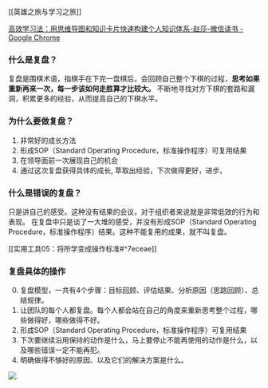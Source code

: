 [[英雄之旅与学习之旅]]

[高效学习法：用思维导图和知识卡片快速构建个人知识体系-赵莎-微信读书 - Google Chrome](https://weread.qq.com/web/reader/993326f0723fba48993e460k9bf32f301f9bf31c7ff0a60)

### 什么是复盘？
复盘是围棋术语，指棋手在下完一盘棋后，会回顾自己整个下棋的过程，**思考如果重新再来一次，每一步该如何走胜算才比较大。**
不断地寻找对方下棋的套路和漏洞，积累更多的经验，从而提高自己的下棋水平。

### 为什么要做复盘？
1. 非常好的成长方法
2. 形成SOP（Standard Operating Procedure，标准操作程序）可复用结果
3. 在领导面前一次展现自己的机会
4. 通过这次复盘获得具体的成长, 萃取出经验，下次做得更好，进步。

### 什么是错误的复盘？
只是讲自己的感受。这种没有结果的会议，对于组织者来说就是非常低效的行为和表现。
在复盘中只是谈了一大堆的感受，并没有形成SOP（Standard Operating Procedure，标准操作程序）结果。这种不能复用的成果，就不叫复盘。

[[实用工具05：将所学变成操作标准#^7eceae]]

### 复盘具体的操作
0. 复盘模型，一共有4个步骤：目标回顾、评估结果、分析原因（思路回顾）、总结规律。
1. 让团队的每个人都复盘。每个人都会站在自己的角度来重新思考整个过程，哪些做得好，哪些做得不好。
2. 形成SOP（Standard Operating Procedure，标准操作程序）可复用结果
3. 下次要继续沿用保持的动作是什么，马上要停止不能再使用的动作是什么，以及哪些错误一定不能再犯。
4. 明确做得不够好的原因、以及它们的解决方案是什么。

![](https://res.weread.qq.com/wrepub/epub_37730888_43)